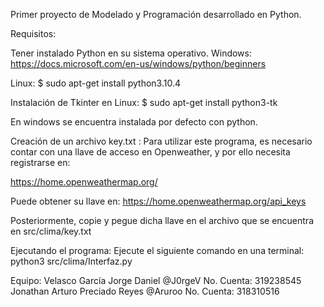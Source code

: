 Primer proyecto de Modelado y Programación desarrollado en Python.

Requisitos:

  Tener instalado Python en su sistema operativo.
  Windows:
  https://docs.microsoft.com/en-us/windows/python/beginners

  Linux:
  $ sudo apt-get install python3.10.4

  Instalación de Tkinter 
  en Linux:
  $ sudo apt-get install python3-tk

  En windows se encuentra instalada por defecto con python.

  Creación de un archivo key.txt :
  Para utilizar este programa, es necesario contar con una llave de acceso en Openweather, 
  y por ello necesita registrarse en:
  
  https://home.openweathermap.org/
  
  Puede obtener su llave en:
  https://home.openweathermap.org/api_keys
  
  Posteriormente, copie y pegue dicha llave en el archivo que se encuentra en src/clima/key.txt
 
 Ejecutando el programa:
 Ejecute el siguiente comando en una terminal:
 python3 src/clima/Interfaz.py
 


Equipo:
Velasco García Jorge Daniel @J0rgeV 
No. Cuenta: 319238545
Jonathan Arturo Preciado Reyes @Aruroo
No. Cuenta: 318310516
